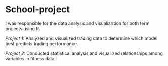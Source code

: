 # School-project
I was responsible for the data analysis and visualization for both term projects using R.  

*Project 1:* Analyzed and visualized trading data to determine which model best predicts trading performance.  

*Project 2:* Conducted statistical analysis and visualized relationships among variables in fitness data.
